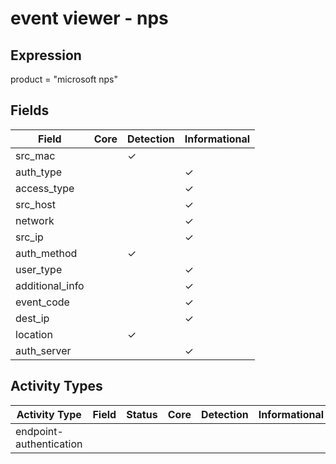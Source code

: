 event viewer - nps
==================

Expression
----------

product = "microsoft nps"

Fields
------

| Field           | Core | Detection | Informational |
| --------------- | ---- | --------- | ------------- |
| src_mac         |      | &#10003;  |               |
| auth_type       |      |           | &#10003;      |
| access_type     |      |           | &#10003;      |
| src_host        |      |           | &#10003;      |
| network         |      |           | &#10003;      |
| src_ip          |      |           | &#10003;      |
| auth_method     |      | &#10003;  |               |
| user_type       |      |           | &#10003;      |
| additional_info |      |           | &#10003;      |
| event_code      |      |           | &#10003;      |
| dest_ip         |      |           | &#10003;      |
| location        |      | &#10003;  |               |
| auth_server     |      |           | &#10003;      |

Activity Types
--------------

| Activity Type           | Field | Status | Core | Detection | Informational |
| ----------------------- | ----- | ------ | ---- | --------- | ------------- |
| endpoint-authentication |       |        |      |           |               |

